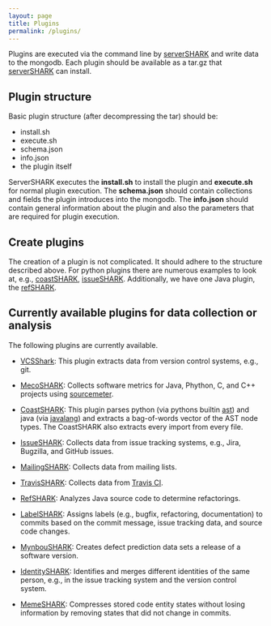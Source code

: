 ```yaml
---
layout: page
title: Plugins
permalink: /plugins/
---
```


Plugins are executed via the command line by [serverSHARK] and write data to the mongodb.
Each plugin should be available as a tar.gz that [serverSHARK] can install.

## Plugin structure

Basic plugin structure (after decompressing the tar) should be:

- install.sh
- execute.sh
- schema.json
- info.json
- the plugin itself

ServerSHARK executes the **install.sh** to install the plugin and **execute.sh** for normal plugin execution.
The **schema.json** should contain collections and fields the plugin introduces into the mongodb.
The **info.json** should contain general information about the plugin and also the parameters that are required for plugin execution.

## Create plugins

The creation of a plugin is not complicated. It should adhere to the structure described above.
For python plugins there are numerous examples to look at, e.g., [coastSHARK], [issueSHARK].
Additionally, we have one Java plugin, the [refSHARK].

## Currently available plugins for data collection or analysis

The following plugins are currently available.

- [VCSShark]: This plugin extracts data from version control systems, e.g., git.

- [MecoSHARK]: Collects software metrics for Java, Phython, C, and C++ projects using [sourcemeter].

- [CoastSHARK]: This plugin parses python (via pythons builtin [ast]) and java (via [javalang]) and extracts a bag-of-words vector of the AST node types. The CoastSHARK also extracts every import from every file.

- [IssueSHARK]: Collects data from issue tracking systems, e.g., Jira, Bugzilla, and GitHub issues.

- [MailingSHARK]: Collects data from mailing lists.

- [TravisSHARK]: Collects data from [Travis CI].

- [RefSHARK]: Analyzes Java source code to determine refactorings.

- [LabelSHARK]: Assigns labels (e.g., bugfix, refactoring, documentation) to commits based on the commit message, issue tracking data, and source code changes. 

- [MynbouSHARK]: Creates defect prediction data sets a release of a software version. 

- [IdentitySHARK]: Identifies and merges different identities of the same person, e.g., in the issue tracking system and the version control system.

- [MemeSHARK]: Compresses stored code entity states without losing information by removing states that did not change in commits. 



[serverSHARK]: https://github.com/smartshark/servershark
[vcsSHARK]: https://github.com/smartshark/vcsshark
[mecoSHARK]: https://github.com/smartshark/mecoshark
[issueSHARK]: https://github.com/smartshark/issueshark
[coastSHARK]: https://github.com/smartshark/coastshark
[pycoshark]: https://github.com/smartshark/pycoshark
[refshark]: https://github.com/smartshark/refshark
[labelshark]: https://github.com/smartshark/labelSHARK
[mynboushark]: https://github.com/smartshark/mynbouSHARK
[identityshark]: https://github.com/smartshark/identitySHARK
[mailingshark]: https://github.com/smartshark/mailingSHARK
[travisshark]: https://github.com/smartshark/travisSHARK
[memeSHARK]: https://github.com/smartshark/memeSHARK
[javalang]: https://github.com/c2nes/javalang
[ast]: https://docs.python.org/3/library/ast.html
[sourcemeter]: https://www.sourcemeter.com/
[Travis CI]: https://travis-ci.org/
